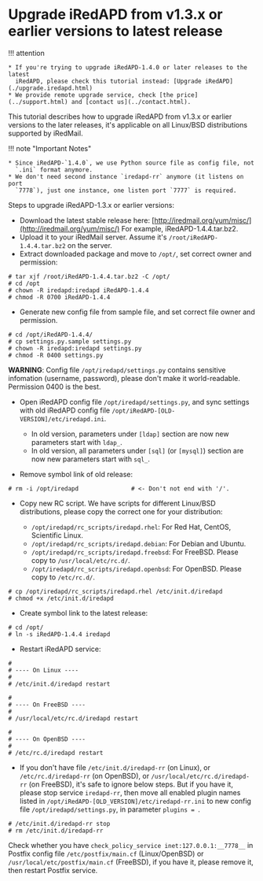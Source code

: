 # Upgrade iRedAPD from v1.3.x or earlier versions to latest release

!!! attention

    * If you're trying to upgrade iRedAPD-1.4.0 or later releases to the latest
      iRedAPD, please check this tutorial instead: [Upgrade iRedAPD](./upgrade.iredapd.html)
    * We provide remote upgrade service, check [the price](../support.html) and [contact us](../contact.html).

This tutorial describes how to upgrade iRedAPD from v1.3.x or earlier versions
to the later releases, it's applicable on all Linux/BSD distributions supported
by iRedMail.

!!! note "Important Notes"

    * Since iRedAPD-`1.4.0`, we use Python source file as config file, not
      `.ini` format anymore.
    * We don't need second instance `iredapd-rr` anymore (it listens on port
      `7778`), just one instance, one listen port `7777` is required.

Steps to upgrade iRedAPD-1.3.x or earlier versions:

* Download the latest stable release here: [http://iredmail.org/yum/misc/](http://iredmail.org/yum/misc/)
  For example, iRedAPD-1.4.4.tar.bz2.
* Upload it to your iRedMail server. Assume it's `/root/iRedAPD-1.4.4.tar.bz2`
  on the server.
* Extract downloaded package and move to `/opt/`, set correct owner and permission:

```
# tar xjf /root/iRedAPD-1.4.4.tar.bz2 -C /opt/
# cd /opt
# chown -R iredapd:iredapd iRedAPD-1.4.4
# chmod -R 0700 iRedAPD-1.4.4
```

* Generate new config file from sample file, and set correct file owner and permission.

```
# cd /opt/iRedAPD-1.4.4/
# cp settings.py.sample settings.py
# chown -R iredapd:iredapd settings.py
# chmod -R 0400 settings.py
```

__WARNING__: Config file `/opt/iredapd/settings.py` contains sensitive infomation
(username, password), please don't make it world-readable. Permission 0400 is
the best.

* Open iRedAPD config file `/opt/iredapd/settings.py`, and sync settings with
  old iRedAPD config file `/opt/iRedAPD-[OLD-VERSION]/etc/iredapd.ini`.

    * In old version, parameters under `[ldap]` section are now new parameters
      start with `ldap_`.
    * In old version, all parameters under `[sql]` (or `[mysql]`) section are
      now new parameters start with `sql_`.

* Remove symbol link of old release:

```
# rm -i /opt/iredapd               # <- Don't not end with '/'.
```

* Copy new RC script. We have scripts for different Linux/BSD distributions,
  please copy the correct one for your distribution:

    * `/opt/iredapd/rc_scripts/iredapd.rhel`: For Red Hat, CentOS, Scientific Linux.
    * `/opt/iredapd/rc_scripts/iredapd.debian`: For Debian and Ubuntu.
    * `/opt/iredapd/rc_scripts/iredapd.freebsd`: For FreeBSD. Please copy to `/usr/local/etc/rc.d/`.
    * `/opt/iredapd/rc_scripts/iredapd.openbsd`: For OpenBSD. Please copy to `/etc/rc.d/`.

```
# cp /opt/iredapd/rc_scripts/iredapd.rhel /etc/init.d/iredapd
# chmod +x /etc/init.d/iredapd
```

* Create symbol link to the latest release:

```
# cd /opt/
# ln -s iRedAPD-1.4.4 iredapd
```

* Restart iRedAPD service:

```
#
# ---- On Linux ----
#
# /etc/init.d/iredapd restart

#
# ---- On FreeBSD ----
#
# /usr/local/etc/rc.d/iredapd restart

#
# ---- On OpenBSD ----
#
# /etc/rc.d/iredapd restart
```

* If you don't have file `/etc/init.d/iredapd-rr` (on Linux), or
  `/etc/rc.d/iredapd-rr` (on OpenBSD), or `/usr/local/etc/rc.d/iredapd-rr`
  (on FreeBSD), it's safe to ignore below steps. But if you have it, please
  stop service `iredapd-rr`, then move all enabled plugin names listed in
  `/opt/iRedAPD-[OLD_VERSION]/etc/iredapd-rr.ini` to new config file
  `/opt/iredapd/settings.py`, in parameter `plugins = `.

```
# /etc/init.d/iredapd-rr stop
# rm /etc/init.d/iredapd-rr
```

Check whether you have `check_policy_service inet:127.0.0.1:__7778__` in Postfix
config file `/etc/postfix/main.cf` (Linux/OpenBSD) or
`/usr/local/etc/postfix/main.cf` (FreeBSD), if you have it, please remove it,
then restart Postfix service.
